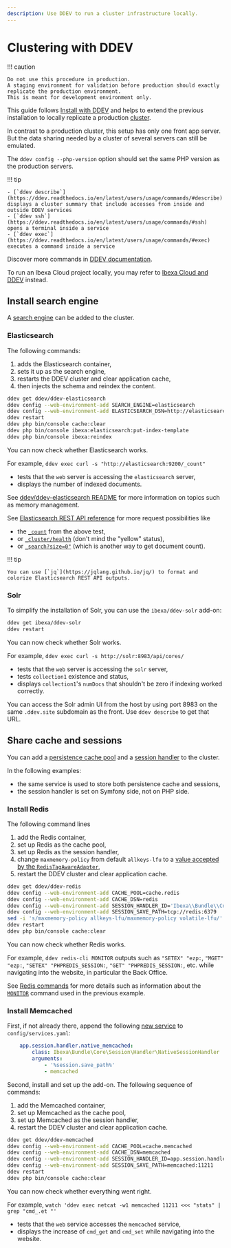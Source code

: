 ```yaml
---
description: Use DDEV to run a cluster infrastructure locally.
---
```


# Clustering with DDEV

!!! caution

    Do not use this procedure in production.
    A staging environment for validation before production should exactly replicate the production environment.
    This is meant for development environment only.

This guide follows [Install with DDEV](install_using_ddev.md) and helps to extend the previous installation to locally replicate a production [cluster](clustering.md).

In contrast to a production cluster, this setup has only one front app server.
But the data sharing needed by a cluster of several servers can still be emulated.

The `ddev config --php-version` option should set the same PHP version as the production servers.

!!! tip
 
    - [`ddev describe`](https://ddev.readthedocs.io/en/latest/users/usage/commands/#describe) displays a cluster summary that include accesses from inside and outside DDEV services
    - [`ddev ssh`](https://ddev.readthedocs.io/en/latest/users/usage/commands/#ssh) opens a terminal inside a service
    - [`ddev exec`](https://ddev.readthedocs.io/en/latest/users/usage/commands/#exec) executes a command inside a service

   Discover more commands in [DDEV documentation](https://ddev.readthedocs.io/en/latest/users/usage/commands/).

To run an Ibexa Cloud project locally, you may refer to [Ibexa Cloud and DDEV](ibexa_cloud_and_ddev.md) instead.

## Install search engine

A [search engine](search_engines.md) can be added to the cluster.

### Elasticsearch

The following commands:

1. adds the Elasticsearch container,
1. sets it up as the search engine,
1. restarts the DDEV cluster and clear application cache,
1. then injects the schema and reindex the content.

```bash
ddev get ddev/ddev-elasticsearch
ddev config --web-environment-add SEARCH_ENGINE=elasticsearch
ddev config --web-environment-add ELASTICSEARCH_DSN=http://elasticsearch:9200
ddev restart
ddev php bin/console cache:clear
ddev php bin/console ibexa:elasticsearch:put-index-template
ddev php bin/console ibexa:reindex
```

You can now check whether Elasticsearch works.

For example, `ddev exec curl -s "http://elasticsearch:9200/_count"`

- tests that the `web` server is accessing the `elasticsearch` server,
- displays the number of indexed documents.

See [ddev/ddev-elasticsearch README](https://github.com/ddev/ddev-elasticsearch) for more information on topics such as memory management.

See [Elasticsearch REST API reference](https://www.elastic.co/guide/en/elasticsearch/reference/current/rest-apis.html) for more request possibilities like

- the [`_count`](https://www.elastic.co/guide/en/elasticsearch/reference/current/search-count.html) from the above test,
- or [`_cluster/health`](https://www.elastic.co/guide/en/elasticsearch/reference/current/cluster-health.html) (don't mind the "yellow" status),
- or [`_search?size=0"`](https://www.elastic.co/guide/en/elasticsearch/reference/current/search-search.html) (which is another way to get document count).

!!! tip

    You can use [`jq`](https://jqlang.github.io/jq/) to format and colorize Elasticsearch REST API outputs.

### Solr

To simplify the installation of Solr, you can use the `ibexa/ddev-solr` add-on:

```bash
ddev get ibexa/ddev-solr
ddev restart
```

You can now check whether Solr works.

For example, `ddev exec curl -s http://solr:8983/api/cores/`

- tests that the `web` server is accessing the `solr` server,
- tests `collection1` existence and status,
- displays `collection1`'s `numDocs` that shouldn't be zero if indexing worked correctly. 

You can access the Solr admin UI from the host by using port 8983 on the same `.ddev.site` subdomain as the front. Use `ddev describe` to get that URL.

## Share cache and sessions

You can add a [persistence cache pool](persistence_cache.md#persistence-cache-configuration) and a [session handler](sessions.md#session-handlers) to the cluster.

In the following examples:

- the same service is used to store both persistence cache and sessions,
- the session handler is set on Symfony side, not on PHP side.

### Install Redis

The following command lines

1. add the Redis container,
1. set up Redis as the cache pool,
1. set up Redis as the session handler,
1. change `maxmemory-policy` from default `allkeys-lfu` to a [value accepted by the `RedisTagAwareAdapter`](https://github.com/symfony/cache/blob/5.4/Adapter/RedisTagAwareAdapter.php#L95),
1. restart the DDEV cluster and clear application cache.

```bash
ddev get ddev/ddev-redis
ddev config --web-environment-add CACHE_POOL=cache.redis
ddev config --web-environment-add CACHE_DSN=redis
ddev config --web-environment-add SESSION_HANDLER_ID='Ibexa\\Bundle\\Core\\Session\\Handler\\NativeSessionHandler'
ddev config --web-environment-add SESSION_SAVE_PATH=tcp://redis:6379
sed -i 's/maxmemory-policy allkeys-lfu/maxmemory-policy volatile-lfu/' .ddev/redis/redis.conf;
ddev restart
ddev php bin/console cache:clear
```

You can now check whether Redis works.

For example, `ddev redis-cli MONITOR` outputs such as `"SETEX" "ezp:`, `"MGET" "ezp:`, `"SETEX" "PHPREDIS_SESSION:`, `"GET" "PHPREDIS_SESSION:`, etc. while navigating into the website, in particular the Back Office.

See [Redis commands](https://redis.io/commands/) for more details such as information about the [`MONITOR`](https://redis.io/commands/monitor/) command used in the previous example.

### Install Memcached

First, if not already there, append the following [new service](https://doc.ibexa.co/en/latest/infrastructure_and_maintenance/sessions/#handling-sessions-with-memcached) to `config/services.yaml`:

```yaml
    app.session.handler.native_memcached:
        class: Ibexa\Bundle\Core\Session\Handler\NativeSessionHandler
        arguments:
            - '%session.save_path%'
            - memcached
```

Second, install and set up the add-on.
The following sequence of commands:

1. add the Memcached container,
1. set up Memcached as the cache pool,
1. set up Memcached as the session handler,
1. restart the DDEV cluster and clear application cache.

```bash
ddev get ddev/ddev-memcached
ddev config --web-environment-add CACHE_POOL=cache.memcached
ddev config --web-environment-add CACHE_DSN=memcached
ddev config --web-environment-add SESSION_HANDLER_ID=app.session.handler.native_memcached
ddev config --web-environment-add SESSION_SAVE_PATH=memcached:11211
ddev restart
ddev php bin/console cache:clear
```

You can now check whether everything went right.

For example, `watch 'ddev exec netcat -w1 memcached 11211 <<< "stats" | grep "cmd_.et "'`

- tests that the `web` service accesses the `memcached` service,
- displays the increase of `cmd_get` and `cmd_set` while navigating into the website.
